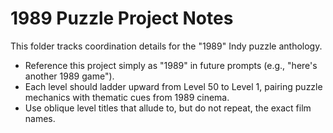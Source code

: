 # 1989 Puzzle Project Notes

This folder tracks coordination details for the "1989" Indy puzzle anthology.

- Reference this project simply as "1989" in future prompts (e.g., "here's another 1989 game").
- Each level should ladder upward from Level 50 to Level 1, pairing puzzle mechanics with thematic cues from 1989 cinema.
- Use oblique level titles that allude to, but do not repeat, the exact film names.
